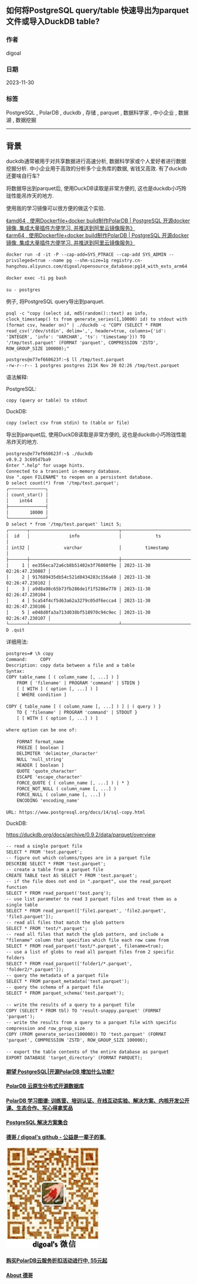 ## 如何将PostgreSQL query/table 快速导出为parquet文件或导入DuckDB table?           
                                                                                    
### 作者                                                              
digoal                                                              
                                                              
### 日期                                                              
2023-11-30                                                          
                                                              
### 标签                                                              
PostgreSQL , PolarDB , duckdb , 存储 , parquet , 数据科学家 , 中小企业 , 数据湖 , 数据挖掘                              
                                                              
----                                                              
                                                              
## 背景     
duckdb通常被用于对共享数据进行高速分析, 数据科学家或个人爱好者进行数据挖掘分析. 中小企业用于高效的分析多个业务库的数据, 省钱又高效. 有了duckdb还要啥自行车?    
  
将数据导出到parquet后, 使用DuckDB读取是非常方便的, 这也是duckdb小巧玲珑性能吊炸天的地方.   
  
使用我的学习镜像可以很方便的做这个实验.    
  
[《amd64 , 使用Dockerfile+docker build制作PolarDB | PostgreSQL 开源docker镜像, 集成大量插件方便学习, 并推送到阿里云镜像服务》](../202307/20230710_03.md)    
[《arm64 , 使用Dockerfile+docker build制作PolarDB | PostgreSQL 开源docker镜像, 集成大量插件方便学习, 并推送到阿里云镜像服务》](../202308/20230814_02.md)    
  
```  
docker run -d -it -P --cap-add=SYS_PTRACE --cap-add SYS_ADMIN --privileged=true --name pg --shm-size=1g registry.cn-hangzhou.aliyuncs.com/digoal/opensource_database:pg14_with_exts_arm64  
  
docker exec -ti pg bash    
  
su - postgres  
```  
  
例子, 将PostgreSQL query导出到parquet.  
  
```  
psql -c "copy (select id, md5(random()::text) as info, clock_timestamp() ts from generate_series(1,10000) id) to stdout with (format csv, header on)" | ./duckdb -c "COPY (SELECT * FROM read_csv('/dev/stdin', delim=',', header=true, columns={'id': 'INTEGER', 'info': 'VARCHAR', 'ts': 'timestamp'})) TO '/tmp/test.parquet' (FORMAT 'parquet', COMPRESSION 'ZSTD', ROW_GROUP_SIZE 100000);"  
```  
  
```  
postgres@e77ef660623f:~$ ll /tmp/test.parquet   
-rw-r--r-- 1 postgres postgres 211K Nov 30 02:26 /tmp/test.parquet  
```  
  
语法解释:  
  
PostgreSQL:  
```  
copy (query or table) to stdout  
```  
  
DuckDB:  
```  
copy (select csv from stdin) to (table or file)  
```  
  
导出到parquet后, 使用DuckDB读取是非常方便的, 这也是duckdb小巧玲珑性能吊炸天的地方.    
  
```  
postgres@e77ef660623f:~$ ./duckdb   
v0.9.2 3c695d7ba9  
Enter ".help" for usage hints.  
Connected to a transient in-memory database.  
Use ".open FILENAME" to reopen on a persistent database.  
D select count(*) from '/tmp/test.parquet';  
┌──────────────┐  
│ count_star() │  
│    int64     │  
├──────────────┤  
│        10000 │  
└──────────────┘  
D select * from '/tmp/test.parquet' limit 5;  
┌───────┬──────────────────────────────────┬────────────────────────────┐  
│  id   │               info               │             ts             │  
│ int32 │             varchar              │         timestamp          │  
├───────┼──────────────────────────────────┼────────────────────────────┤  
│     1 │ ee356eca72a6cb8b51402e3f76808f9e │ 2023-11-30 02:26:47.230087 │  
│     2 │ 917689435db54c521d8434283c156a60 │ 2023-11-30 02:26:47.230102 │  
│     3 │ a9d8a98c65b73fb286de1f1f5286e770 │ 2023-11-30 02:26:47.230104 │  
│     4 │ 5ca54f4cf5d63a62a3279c05df6ecca4 │ 2023-11-30 02:26:47.230106 │  
│     5 │ e048d0fa3a713d038bf518970c94c9ec │ 2023-11-30 02:26:47.230107 │  
└───────┴──────────────────────────────────┴────────────────────────────┘  
D .quit  
```  
  
  
详细用法:  
  
```  
postgres=# \h copy  
Command:     COPY  
Description: copy data between a file and a table  
Syntax:  
COPY table_name [ ( column_name [, ...] ) ]  
    FROM { 'filename' | PROGRAM 'command' | STDIN }  
    [ [ WITH ] ( option [, ...] ) ]  
    [ WHERE condition ]  
  
COPY { table_name [ ( column_name [, ...] ) ] | ( query ) }  
    TO { 'filename' | PROGRAM 'command' | STDOUT }  
    [ [ WITH ] ( option [, ...] ) ]  
  
where option can be one of:  
  
    FORMAT format_name  
    FREEZE [ boolean ]  
    DELIMITER 'delimiter_character'  
    NULL 'null_string'  
    HEADER [ boolean ]  
    QUOTE 'quote_character'  
    ESCAPE 'escape_character'  
    FORCE_QUOTE { ( column_name [, ...] ) | * }  
    FORCE_NOT_NULL ( column_name [, ...] )  
    FORCE_NULL ( column_name [, ...] )  
    ENCODING 'encoding_name'  
  
URL: https://www.postgresql.org/docs/14/sql-copy.html  
```  
  
DuckDB:  
  
https://duckdb.org/docs/archive/0.9.2/data/parquet/overview  
  
```  
-- read a single parquet file  
SELECT * FROM 'test.parquet';  
-- figure out which columns/types are in a parquet file  
DESCRIBE SELECT * FROM 'test.parquet';  
-- create a table from a parquet file  
CREATE TABLE test AS SELECT * FROM 'test.parquet';  
-- if the file does not end in ".parquet", use the read_parquet function  
SELECT * FROM read_parquet('test.parq');  
-- use list parameter to read 3 parquet files and treat them as a single table  
SELECT * FROM read_parquet(['file1.parquet', 'file2.parquet', 'file3.parquet']);  
-- read all files that match the glob pattern  
SELECT * FROM 'test/*.parquet';  
-- read all files that match the glob pattern, and include a "filename" column that specifies which file each row came from  
SELECT * FROM read_parquet('test/*.parquet', filename=true);  
-- use a list of globs to read all parquet files from 2 specific folders  
SELECT * FROM read_parquet(['folder1/*.parquet', 'folder2/*.parquet']);  
-- query the metadata of a parquet file  
SELECT * FROM parquet_metadata('test.parquet');  
-- query the schema of a parquet file  
SELECT * FROM parquet_schema('test.parquet');  
  
-- write the results of a query to a parquet file  
COPY (SELECT * FROM tbl) TO 'result-snappy.parquet' (FORMAT 'parquet');  
-- write the results from a query to a parquet file with specific compression and row_group_size  
COPY (FROM generate_series(100000)) TO 'test.parquet' (FORMAT 'parquet', COMPRESSION 'ZSTD', ROW_GROUP_SIZE 100000);  
  
-- export the table contents of the entire database as parquet  
EXPORT DATABASE 'target_directory' (FORMAT PARQUET);  
```  
    
  
#### [期望 PostgreSQL|开源PolarDB 增加什么功能?](https://github.com/digoal/blog/issues/76 "269ac3d1c492e938c0191101c7238216")
  
  
#### [PolarDB 云原生分布式开源数据库](https://github.com/ApsaraDB "57258f76c37864c6e6d23383d05714ea")
  
  
#### [PolarDB 学习图谱: 训练营、培训认证、在线互动实验、解决方案、内核开发公开课、生态合作、写心得拿奖品](https://www.aliyun.com/database/openpolardb/activity "8642f60e04ed0c814bf9cb9677976bd4")
  
  
#### [PostgreSQL 解决方案集合](../201706/20170601_02.md "40cff096e9ed7122c512b35d8561d9c8")
  
  
#### [德哥 / digoal's github - 公益是一辈子的事.](https://github.com/digoal/blog/blob/master/README.md "22709685feb7cab07d30f30387f0a9ae")
  
  
![digoal's wechat](../pic/digoal_weixin.jpg "f7ad92eeba24523fd47a6e1a0e691b59")
  
  
#### [购买PolarDB云服务折扣活动进行中, 55元起](https://www.aliyun.com/activity/new/polardb-yunparter?userCode=bsb3t4al "e0495c413bedacabb75ff1e880be465a")
  
  
#### [About 德哥](https://github.com/digoal/blog/blob/master/me/readme.md "a37735981e7704886ffd590565582dd0")
  
